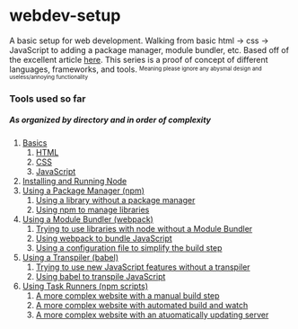 # webdev-setup
A basic setup for web development.
Walking from basic html -> css -> JavaScript to adding a package manager, module bundler, etc.
Based off of the excellent article [here](https://medium.com/@peterxjang/modern-JavaScript-explained-for-dinosaurs-f695e9747b70).
This series is a proof of concept of different languages, frameworks, and tools.
<sup><sub>Meaning please ignore any abysmal design and useless/annoying functionality</sub></sup>

### Tools used so far
##### As organized by directory and in order of complexity
1. [Basics](01Basics)
   1. [HTML](01Basics/01HTML)
   1. [CSS](01Basics/02CSS)
   1. [JavaScript](01Basics/03JavaScript)
1. [Installing and Running Node](02Node)
1. [Using a Package Manager (npm)](03PackageManager)
   1. [Using a library without a package manager](03PackageManager/01WithoutPackageManager)
   1. [Using npm to manage libraries](03PackageManager/02UsingNPM)
1. [Using a Module Bundler (webpack)](04WModuleBundler)
   1. [Trying to use libraries with node without a Module Bundler](04ModuleBundler/01WithoutModuleBundler)
   1. [Using webpack to bundle JavaScript](04ModuleBundler/02UsingWebpack)
   1. [Using a configuration file to simplify the build step](04ModuleBundler/03ConfiguringWebpack)
1. [Using a Transpiler (babel)](05Transpiler)
   1. [Trying to use new JavaScript features without a transpiler](05Transpiler/01WithoutTranspiler)
   1. [Using babel to transpile JavaScript](05Transpiler/02UsingBabel)
1. [Using Task Runners (npm scripts)](06TaskRunner)
   1. [A more complex website with a manual build step](06TaskRunner/01WithoutTaskRunner)
   1. [A more complex website with automated build and watch](06TaskRunner/02WithBuildAndWatch)
   1. [A more complex website with an atuomatically updating server](06TaskRunner/03WithServer)